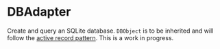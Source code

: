 # DBAdapter

Create and query an SQLite database. `DBObject` is to be inherited and will follow the [active record pattern](http://en.wikipedia.org/wiki/Active_record_pattern).  This is a work in progress.
